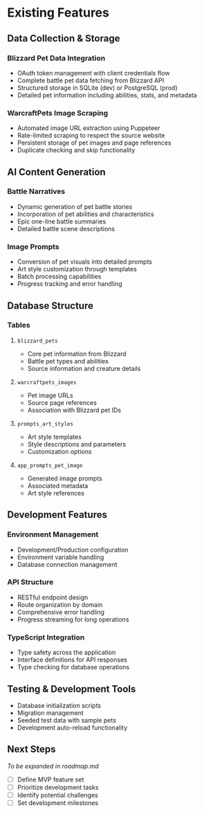 # Existing Features

## Data Collection & Storage

### Blizzard Pet Data Integration
- OAuth token management with client credentials flow
- Complete battle pet data fetching from Blizzard API
- Structured storage in SQLite (dev) or PostgreSQL (prod)
- Detailed pet information including abilities, stats, and metadata

### WarcraftPets Image Scraping
- Automated image URL extraction using Puppeteer
- Rate-limited scraping to respect the source website
- Persistent storage of pet images and page references
- Duplicate checking and skip functionality

## AI Content Generation

### Battle Narratives
- Dynamic generation of pet battle stories
- Incorporation of pet abilities and characteristics
- Epic one-line battle summaries
- Detailed battle scene descriptions

### Image Prompts
- Conversion of pet visuals into detailed prompts
- Art style customization through templates
- Batch processing capabilities
- Progress tracking and error handling

## Database Structure

### Tables
1. `blizzard_pets`
   - Core pet information from Blizzard
   - Battle pet types and abilities
   - Source information and creature details

2. `warcraftpets_images`
   - Pet image URLs
   - Source page references
   - Association with Blizzard pet IDs

3. `prompts_art_styles`
   - Art style templates
   - Style descriptions and parameters
   - Customization options

4. `app_prompts_pet_image`
   - Generated image prompts
   - Associated metadata
   - Art style references

## Development Features

### Environment Management
- Development/Production configuration
- Environment variable handling
- Database connection management

### API Structure
- RESTful endpoint design
- Route organization by domain
- Comprehensive error handling
- Progress streaming for long operations

### TypeScript Integration
- Type safety across the application
- Interface definitions for API responses
- Type checking for database operations

## Testing & Development Tools
- Database initialization scripts
- Migration management
- Seeded test data with sample pets
- Development auto-reload functionality

## Next Steps
*To be expanded in roadmap.md*
- [ ] Define MVP feature set
- [ ] Prioritize development tasks
- [ ] Identify potential challenges
- [ ] Set development milestones

